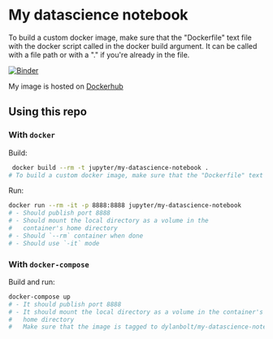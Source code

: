 
# My datascience notebook

To build a custom docker image, make sure that the "Dockerfile" text file with the docker script called in the docker build argument. It can be called with a file path or with a "." if you're already in the file.

[![Binder](https://mybinder.org/badge_logo.svg)](https://mybinder.org/v2/gh/DylanBolt/my-datascience-notebook/HEAD)

My image is hosted on [Dockerhub](https://hub.docker.com/repository/docker/dylanbolt/my-datascience-notebook)

## Using this repo
### With `docker`
Build:

```bash
 docker build --rm -t jupyter/my-datascience-notebook .
# To build a custom docker image, make sure that the "Dockerfile" text file with the docker script called in the docker build argument. It can be called with a file path or with a "." if you're already in the file.
```

Run:

```bash
docker run --rm -it -p 8888:8888 jupyter/my-datascience-notebook
# - Should publish port 8888
# - Should mount the local directory as a volume in the
#   container's home directory
# - Should `--rm` container when done
# - Should use `-it` mode
```

### With `docker-compose`
Build and run:

```bash
docker-compose up
# - It should publish port 8888
# - It should mount the local directory as a volume in the container's
#   home directory
#   Make sure that the image is tagged to dylanbolt/my-datascience-notebook. Under build simply put "." so that it looks in the local directory.
```
